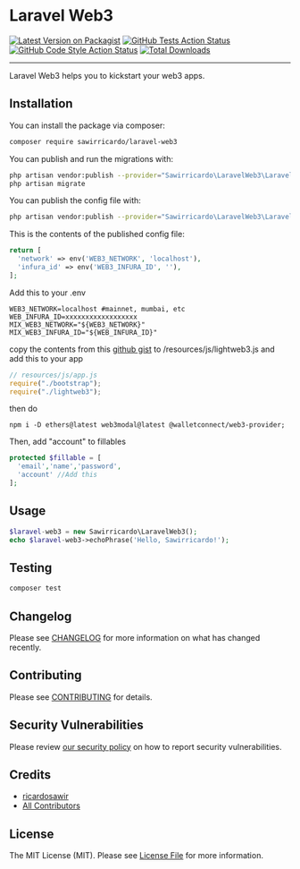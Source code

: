 # Laravel Web3

[![Latest Version on Packagist](https://img.shields.io/packagist/v/sawirricardo/laravel-web3.svg?style=flat-square)](https://packagist.org/packages/sawirricardo/laravel-web3)
[![GitHub Tests Action Status](https://img.shields.io/github/workflow/status/sawirricardo/laravel-web3/run-tests?label=tests)](https://github.com/sawirricardo/laravel-web3/actions?query=workflow%3Arun-tests+branch%3Amain)
[![GitHub Code Style Action Status](https://img.shields.io/github/workflow/status/sawirricardo/laravel-web3/Check%20&%20fix%20styling?label=code%20style)](https://github.com/sawirricardo/laravel-web3/actions?query=workflow%3A"Check+%26+fix+styling"+branch%3Amain)
[![Total Downloads](https://img.shields.io/packagist/dt/sawirricardo/laravel-web3.svg?style=flat-square)](https://packagist.org/packages/sawirricardo/laravel-web3)

---

Laravel Web3 helps you to kickstart your web3 apps.

<!-- ## Support us -->

## Installation

You can install the package via composer:

```bash
composer require sawirricardo/laravel-web3
```

You can publish and run the migrations with:

```bash
php artisan vendor:publish --provider="Sawirricardo\LaravelWeb3\LaravelWeb3ServiceProvider" --tag="laravel-web3-migrations"
php artisan migrate
```

You can publish the config file with:

```bash
php artisan vendor:publish --provider="Sawirricardo\LaravelWeb3\LaravelWeb3ServiceProvider" --tag="laravel-web3-config"
```

This is the contents of the published config file:

```php
return [
  'network' => env('WEB3_NETWORK', 'localhost'),
  'infura_id' => env('WEB3_INFURA_ID', ''),
];
```

Add this to your .env

```env
WEB3_NETWORK=localhost #mainnet, mumbai, etc
WEB_INFURA_ID=xxxxxxxxxxxxxxxxxx
MIX_WEB3_NETWORK="${WEB3_NETWORK}"
MIX_WEB3_INFURA_ID="${WEB_INFURA_ID}"
```

copy the contents from this [github gist](https://gist.github.com/sawirricardo/cb8c34c0eec1069585586a423c3b62e9)
to /resources/js/lightweb3.js
and add this to your app

```js
// resources/js/app.js
require("./bootstrap");
require("./lightweb3");
```

then do

```
npm i -D ethers@latest web3modal@latest @walletconnect/web3-provider;
```

Then, add "account" to fillables

```php
protected $fillable = [
  'email','name','password',
  'account' //Add this
];
```

## Usage

```php
$laravel-web3 = new Sawirricardo\LaravelWeb3();
echo $laravel-web3->echoPhrase('Hello, Sawirricardo!');
```

## Testing

```bash
composer test
```

## Changelog

Please see [CHANGELOG](CHANGELOG.md) for more information on what has changed recently.

## Contributing

Please see [CONTRIBUTING](.github/CONTRIBUTING.md) for details.

## Security Vulnerabilities

Please review [our security policy](../../security/policy) on how to report security vulnerabilities.

## Credits

-   [ricardosawir](https://github.com/sawirricardo)
-   [All Contributors](../../contributors)

## License

The MIT License (MIT). Please see [License File](LICENSE.md) for more information.
